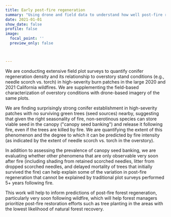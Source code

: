 ```yaml
---
title: Early post-fire regeneration
summary: "Using drone and field data to understand how well post-fire regeneration is explained by very early (1-2 years post-fire) canopy conditions"
date: 2021-01-01
show_date: false
profile: false
image:
  focal_point: ''
  preview_only: false



---
```


We are conducting extensive field plot surveys to quantify conifer regeneration density and its relationship to overstory stand conditions (e.g., needle scorch vs. torch) in high-severity burn patches in the large 2020 and 2021 California wildfires. We are supplementing the field-based characterization of overstory conditions with drone-based imagery of the same plots.

We are finding surprisingly strong conifer establishment in high-severity patches with no surviving green trees (seed sources) nearby, suggesting that given the right seasonality of fire, non-serotinous species can store viable seed in the canopy ("canopy seed banking") and release it following fire, even if the trees are killed by fire. We are quantifying the extent of this phenomenon and the degree to which it can be predicted by fire intensity (as indicated by the extent of needle scorch vs. torch in the overstory).

In addition to assessing the prevalence of canopy seed banking, we are evaluating whether other phenomena that are only observable very soon after fire (including shading from retained scorched needles, litter from dropped scorched needles, and delayed mortality of trees that initially survived the fire) can help explain some of the variation in post-fire regeneration that cannot be explained by traditional plot surveys performed 5+ years following fire.

This work will help to inform predictions of post-fire forest regeneration, particularly very soon following wildfire, which will help forest managers prioritize post-fire restoration efforts such as tree planting in the areas with the lowest likelihood of natural forest recovery.